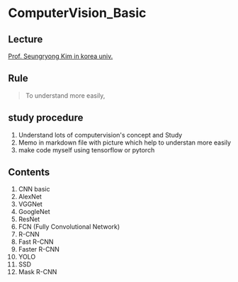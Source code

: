 # ComputerVision_Basic

## Lecture

[Prof. Seungryong Kim in korea univ.](https://www.youtube.com/playlist?list=PLCNc54m6eBRWz3tmkBPJAIdkSn6vFhtgR)

## Rule

> To understand more easily, 

## study procedure

1. Understand lots of computervision's concept and Study
2. Memo in markdown file with picture which help to understan more easily
3. make code myself using tensorflow or pytorch


## Contents

1. CNN basic
2. AlexNet
3. VGGNet
4. GoogleNet
5. ResNet
6. FCN (Fully Convolutional Network)
7. R-CNN
8.  Fast R-CNN
9.  Faster R-CNN
10. YOLO
11. SSD
12. Mask R-CNN